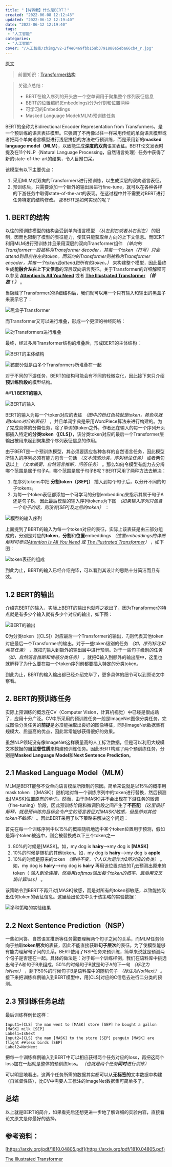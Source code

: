 ```yaml
---
title: "【纯转载】什么是BERT？"
created: "2022-06-08 12:12:43"
updated: "2022-06-12 12:19:40"
date: "2022-06-12 12:19:40"
tags: 
 - "人工智能"
categories: 
 - "人工智能"
cover: "/人工智能/zhimg/v2-2f4e0469fbb15ab3791888e5eba66cb4_r.jpg"
---
```


[原文](https://zhuanlan.zhihu.com/p/98855346)

>前置知识：[Transformer结构](./transformer.md)

>关键点总结：
>* BERT在输入序列的开头放一个空单词用于聚集整个序列表征信息
>* BERT的位置编码(Embeddings)分为分割和位置两种
>* 可学习的Embeddings
>* Masked Language Model(MLM)预训练任务

BERT的全称为Bidirectional Encoder Representation from Transformers，是一个预训练的语言表征模型。它强调了不再像以往一样采用传统的单向语言模型或者把两个单向语言模型进行浅层拼接的方法进行预训练，而是采用新的**masked language model（MLM）**，以致能生成**深度的双向**语言表征。BERT论文发表时提及在11个NLP（Natural Language Processing，自然语言处理）任务中获得了新的state-of-the-art的结果，令人目瞪口呆。

该模型有以下主要优点：

1. 采用MLM对双向的Transformers进行预训练，以生成深层的双向语言表征。
2. 预训练后，只需要添加一个额外的输出层进行fine-tune，就可以在各种各样的下游任务中取得state-of-the-art的表现。在这过程中并不需要对BERT进行任务特定的结构修改。
那BERT是如何实现的呢？

## 1. BERT的结构

以往的预训练模型的结构会受到单向语言模型 *（从左到右或者从右到左）* 的限制，因而也限制了模型的表征能力，使其只能获取单方向的上下文信息。而BERT利用MLM进行预训练并且采用深层的双向Transformer组件 *（单向的Transformer一般被称为Transformer decoder，其每一个token（符号）只会attend到目前往左的token。而双向的Transformer则被称为Transformer encoder，其每一个token会attend到所有的token。）* 来构建整个模型，因此最终生成**能融合左右上下文信息**的深层双向语言表征。关于Transformer的详细解释可以参见 **[Attention Is All You Need](https://arxiv.org/abs/1706.03762)** 或者 **[The Illustrated Transformer](https://jalammar.github.io/illustrated-transformer/)** ***（首推！）*** 。

当隐藏了Transformer的详细结构后，我们就可以用一个只有输入和输出的黑盒子来表示它了：

![黑盒子Transformer](zhimg/v2-2f4e0469fbb15ab3791888e5eba66cb4_r.jpg)

而Transformer又可以进行堆叠，形成一个更深的神经网络：

![对Transformers进行堆叠](zhimg/v2-3206310dd24e189a0580f8ab38e07424_r.jpg)

最终，经过多层Transformer结构的堆叠后，形成BERT的主体结构：

![BERT的主体结构](zhimg/v2-f0618dc2c2f62bd8d71c2195947be1d6_r.jpg)

![该部分就是由多个Transformers所堆叠在一起](zhimg/v2-102728d6cf40fb22febd01d63dd1d7da_r.jpg)

对于不同的下游任务，BERT的结构可能会有不同的轻微变化，因此接下来只介绍**预训练阶段**的模型结构。

##**1.1 BERT的输入**

![BERT的输入](zhimg/v2-3d2a72e246eb12cf605726ce7b6fbf59_r.jpg)

BERT的输入为每一个token对应的表征 *（图中的粉红色块就是token，黄色块就是token对应的表征）* ，并且单词字典是采用WordPiece算法来进行构建的。为了完成具体的分类任务，除了单词的token之外，作者还在输入的每一个序列开头都插入特定的**分类token（[CLS]）**，该分类token对应的最后一个Transformer层输出被用来起到聚集整个序列表征信息的作用。

由于BERT是一个预训练模型，其必须要适应各种各样的自然语言任务，因此模型所输入的序列必须有能力包含一句话 *（文本情感分类，序列标注任务）* 或者两句话以上 *（文本摘要，自然语言推断，问答任务）* 。那么如何令模型有能力去分辨哪个范围是属于句子A，哪个范围是属于句子B呢？BERT采用了两种方法去解决：

1. 在序列tokens中把 **分割token（[SEP]）** 插入到每个句子后，以分开不同的句子tokens。
2. 为每一个token表征都添加一个可学习的分割embedding来指示其属于句子A还是句子B。
因此最后模型的输入序列tokens为下图 *（如果输入序列只包含一个句子的话，则没有[SEP]及之后的token）* ：

![模型的输入序列](zhimg/v2-a12ee6f717cc8312c43d140eb173def8_r.jpg)

上面提到了BERT的输入为每一个token对应的表征，实际上该表征是由三部分组成的，分别是对应的**token**，**分割**和**位置**embeddings *（位置embeddings的详细解释可参见[Attention Is All You Need](https://arxiv.org/abs/1706.03762) 或 [The Illustrated Transformer](https://jalammar.github.io/illustrated-transformer/)）* ，如下图：

![token表征的组成](zhimg/v2-ee823df66560850baa34128af76a6334_r.jpg)

到此为止，BERT的输入已经介绍完毕，可以看到其设计的思路十分简洁而且有效。

## 1.2 BERT的输出

介绍完BERT的输入，实际上BERT的输出也就呼之欲出了，因为Transformer的特点就是有多少个输入就有多少个对应的输出，如下图：

![BERT的输出](zhimg/v2-7e0666db23ec2c29358cc89e2f823a06_r.jpg)

**C**为分类token（[CLS]）对应最后一个Transformer的输出，$T_i$则代表其他token对应最后一个Transformer的输出。对于一些token级别的任务 *（如，序列标注和问答任务）* ，就把$T_i$输入到额外的输出层中进行预测。对于一些句子级别的任务 *（如，自然语言推断和情感分类任务）* ，就把**C**输入到额外的输出层中，这里也就解释了为什么要在每一个token序列前都要插入特定的分类token。

到此为止，BERT的输入输出都已经介绍完毕了，更多具体的细节可以到原论文中察看。

## 2. BERT的预训练任务

实际上预训练的概念在CV（Computer Vision，计算机视觉）中已经是很成熟了，应用十分广泛。CV中所采用的预训练任务一般是ImageNet图像分类任务，完成图像分类任务的**前提**是必须能抽取出良好的图像特征，同时ImageNet数据集有规模大、质量高的优点，因此常常能够获得很好的效果。

虽然NLP领域没有像ImageNet这样质量高的人工标注数据，但是可以利用大规模文本数据的**自监督性质**来构建预训练任务。因此BERT构建了两个预训练任务，分别是**Masked Language Model**和**Next Sentence Prediction**。

## 2.1 Masked Language Model（MLM）

MLM是BERT能够不受单向语言模型所限制的原因。简单来说就是以15%的概率用mask token （[MASK]）随机地对每一个训练序列中的token进行替换，然后预测出[MASK]位置原有的单词。然而，由于[MASK]并不会出现在下游任务的微调（fine-tuning）阶段，因此预训练阶段和微调阶段之间产生了**不匹配** *（这里很好解释，就是预训练的目标会令产生的语言表征对[MASK]敏感，但是却对其他token不敏感）* 。因此BERT采用了以下策略来解决这个问题：

首先在每一个训练序列中以15%的概率随机地选中某个token位置用于预测，假如是第i个token被选中，则会被替换成以下三个token之一

1. 80%的时候是[MASK]。如，my dog is **hairy**——>my dog is **[MASK]**
2. 10%的时候是随机的其他token。如，my dog is **hairy**——>my dog is **apple**
3. 10%的时候是原来的token *（保持不变，个人认为是作为2所对应的负类）* 。如，my dog is **hairy**——>my dog is **hairy**
再用该位置对应的$T_i$去预测出原来的token（ *输入到全连接，然后用softmax输出每个token的概率，最后用交叉熵计算loss）* 。

该策略令到BERT不再只对[MASK]敏感，而是对所有的token都敏感，以致能抽取出任何token的表征信息。这里给出论文中关于该策略的实验数据：

![多种策略的实验结果](zhimg/v2-c8167e6b04726abe4421667abd027c3e_r.jpg)

## 2.2 Next Sentence Prediction（NSP）

一些如问答、自然语言推断等任务需要理解两个句子之间的关系，而MLM任务倾向于抽取**token层次**的表征，因此不能直接获取**句子层次**的表征。为了使模型能够有能力理解句子间的关系，BERT使用了NSP任务来预训练，简单来说就是预测两个句子是否连在一起。具体的做法是：对于每一个训练样例，我们在语料库中挑选出句子A和句子B来组成，50%的时候句子B就是句子A的下一句 *（标注为IsNext）* ，剩下50%的时候句子B是语料库中的随机句子 *（标注为NotNext）* 。接下来把训练样例输入到BERT模型中，用[CLS]对应的C信息去进行二分类的预测。

## 2.3 预训练任务总结

最后训练样例长这样：

```
Input1=[CLS] the man went to [MASK] store [SEP] he bought a gallon [MASK] milk [SEP]
Label1=IsNext
Input2=[CLS] the man [MASK] to the store [SEP] penguin [MASK] are flight ##less birds [SEP]
Label2=NotNext
```
把每一个训练样例输入到BERT中可以相应获得两个任务对应的loss，再把这两个loss加在一起就是整体的预训练loss。 *（也就是两个任务**同时**进行训练）* 

可以明显地看出，这两个任务所需的数据其实都可以从**无标签的**文本数据中构建（自监督性质），比CV中需要人工标注的ImageNet数据集可简单多了。

## 总结

以上就是BERT的简介，如果看完后还想更进一步地了解详细的实验内容，直接看论文原文是你最好的选择。

## 参考资料：

[https://arxiv.org/pdf/1810.04805.pdf](https://arxiv.org/pdf/1810.04805.pdf)

[The Illustrated Transformer​](https://jalammar.github.io/illustrated-transformer/)
